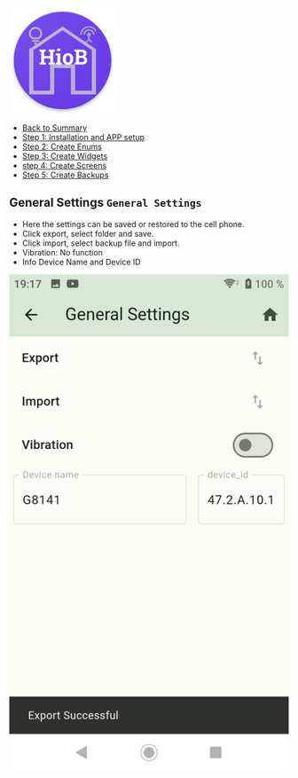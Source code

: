 ![Logo](../../admin/hiob.png)

-   [Back to Summary](/docs/en/README.md)
-   [Step 1: Installation and APP setup](app.md)
-   [Step 2: Create Enums](enum.md)
-   [Step 3: Create Widgets](widgets.md)
-   [step 4: Create Screens](sreens.md)
-   [Step 5: Create Backups](backups.md)

## General Settings `General Settings`

- Here the settings can be saved or restored to the cell phone.
- Click export, select folder and save.
- Click import, select backup file and import.
- Vibration: No function
- Info Device Name and Device ID

![app_general_settings.png](img/../../de/img/app_general_settings.png)